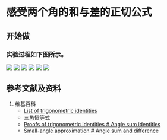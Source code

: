 # 感受两个角的和与差的正切公式

## 开始做

### 实验过程如下图所示。

![](/images/欧几里得几何/三角恒等式/感受两个角的和与差的正切公式/1a1.jpg)
![](/images/欧几里得几何/三角恒等式/感受两个角的和与差的正切公式/1a2.jpg)
![](/images/欧几里得几何/三角恒等式/感受两个角的和与差的正切公式/1a3.jpg)
![](/images/欧几里得几何/三角恒等式/感受两个角的和与差的正切公式/1a4.jpg)
![](/images/欧几里得几何/三角恒等式/感受两个角的和与差的正切公式/1a5.jpg)
![](/images/欧几里得几何/三角恒等式/感受两个角的和与差的正切公式/1a6.jpg)

## 参考文献及资料

1. 维基百科
	- [List of trigonometric identities](https://en.wikipedia.org/wiki/List_of_trigonometric_identities) 
	- [三角恒等式](https://zh.wikipedia.org/wiki/%E4%B8%89%E8%A7%92%E6%81%92%E7%AD%89%E5%BC%8F#%E8%A7%92%E7%9A%84%E5%92%8C%E5%B7%AE%E6%81%92%E7%AD%89%E5%BC%8F) 
	- [Proofs of trigonometric identities # Angle sum identities](https://en.wikipedia.org/wiki/Proofs_of_trigonometric_identities#Angle_sum_identities) 
	- [Small-angle approximation # Angle sum and difference](https://en.wikipedia.org/wiki/Small-angle_approximation#Angle_sum_and_difference) 


